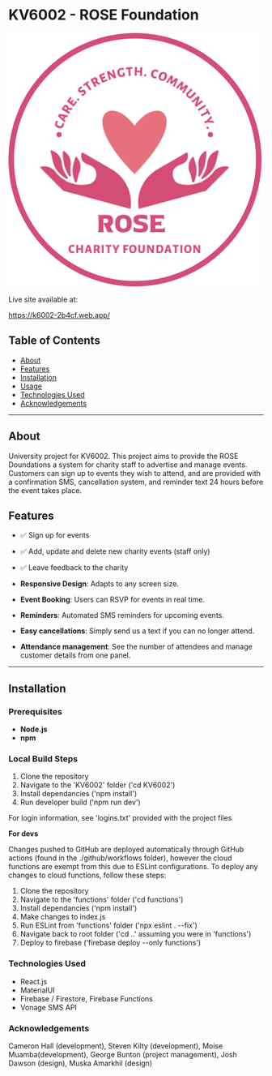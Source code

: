 # KV6002 - ROSE Foundation

![Project Logo](KV6002/frontend/assets/Rose_logo.png)

Live site available at:

https://k6002-2b4cf.web.app/

## Table of Contents

- [About](#about)
- [Features](#features)
- [Installation](#installation)
- [Usage](#usage)
- [Technologies Used](#technologies-used)
- [Acknowledgements](#acknowledgements)

---

## About

University project for KV6002. This project aims to provide the ROSE Doundations a system for charity staff to advertise and manage events. Customers can sign up to events they wish to attend, and are provided with a confirmation SMS, cancellation system, and reminder text 24 hours before the event takes place.

## Features

- ✅ Sign up for events
- ✅ Add, update and delete new charity events (staff only)
- ✅ Leave feedback to the charity

- **Responsive Design**: Adapts to any screen size.
- **Event Booking**: Users can RSVP for events in real time.
- **Reminders**: Automated SMS reminders for upcoming events.
- **Easy cancellations**: Simply send us a text if you can no longer attend.
- **Attendance management**: See the number of attendees and manage customer details from one panel.

---

## Installation

### Prerequisites

- **Node.js**
- **npm**

### Local Build Steps

1. Clone the repository
2. Navigate to the 'KV6002' folder
   ('cd KV6002')
3. Install dependancies
   ('npm install')
4. Run developer build
   ('npm run dev')

For login information, see 'logins.txt' provided with the project files

**For devs**

Changes pushed to GitHub are deployed automatically through GitHub actions (found in the ./github/workflows folder), however the cloud functions are exempt from this due to ESLint configurations. To deploy any changes to cloud functions, follow these steps:

1. Clone the repository
2. Navigate to the 'functions' folder
   ('cd functions')
3. Install dependancies
   ('npm install')
4. Make changes to index.js
5. Run ESLint from 'functions' folder
   ('npx eslint . --fix')
6. Navigate back to root folder
   ('cd ..' assuming you were in 'functions')
7. Deploy to firebase
   ('firebase deploy --only functions')

### Technologies Used

- React.js
- MaterialUI
- Firebase / Firestore, Firebase Functions
- Vonage SMS API

### Acknowledgements

Cameron Hall (development), Steven Kilty (development), Moise Muamba(development), George Bunton (project management), Josh Dawson (design), Muska Amarkhil (design)
